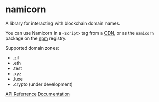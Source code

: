 # namicorn

A library for interacting with blockchain domain names.

You can use Namicorn in a `<script>` tag from a
[CDN](https://unpkg.com/browse/namicorn/lib/index.js), or as the `namicorn`
package on the [npm](https://www.npmjs.com/package/namicorn) registry.

Supported domain zones:

- .zil
- .eth
- .test
- .xyz
- .luxe
- .crypto (under development)

[API Referrence](https://unstoppabledomains.github.io/namicorn/)
[Documentation](https://docs.unstoppabledomains.com/#tag/namicorn)
